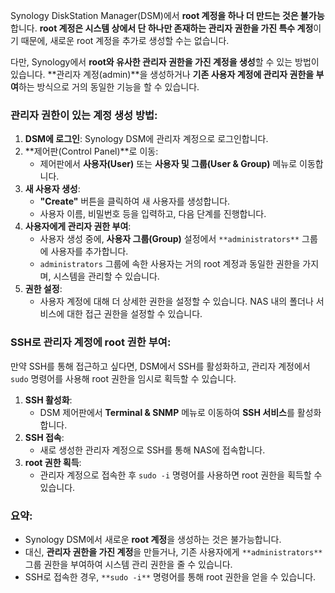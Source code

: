 Synology DiskStation Manager(DSM)에서 **root 계정을 하나 더 만드는 것은 불가능**합니다. **root 계정은 시스템 상에서 단 하나만 존재하는 관리자 권한을 가진 특수 계정**이기 때문에, 새로운 root 계정을 추가로 생성할 수는 없습니다.

다만, Synology에서 **root와 유사한 관리자 권한을 가진 계정을 생성**할 수 있는 방법이 있습니다. **관리자 계정(admin)**을 생성하거나 **기존 사용자 계정에 관리자 권한을 부여**하는 방식으로 거의 동일한 기능을 할 수 있습니다.

### 관리자 권한이 있는 계정 생성 방법:

1. **DSM에 로그인**: Synology DSM에 관리자 계정으로 로그인합니다.
2. **제어판(Control Panel)**로 이동:
    - 제어판에서 **사용자(User)** 또는 **사용자 및 그룹(User & Group)** 메뉴로 이동합니다.
3. **새 사용자 생성**:
    - **"Create"** 버튼을 클릭하여 새 사용자를 생성합니다.
    - 사용자 이름, 비밀번호 등을 입력하고, 다음 단계를 진행합니다.
4. **사용자에게 관리자 권한 부여**:
    - 사용자 생성 중에, **사용자 그룹(Group)** 설정에서 `**administrators**` 그룹에 사용자를 추가합니다.
    - `administrators` 그룹에 속한 사용자는 거의 root 계정과 동일한 권한을 가지며, 시스템을 관리할 수 있습니다.
5. **권한 설정**:
    - 사용자 계정에 대해 더 상세한 권한을 설정할 수 있습니다. NAS 내의 폴더나 서비스에 대한 접근 권한을 설정할 수 있습니다.

### SSH로 관리자 계정에 root 권한 부여:

만약 SSH를 통해 접근하고 싶다면, DSM에서 SSH를 활성화하고, 관리자 계정에서 `sudo` 명령어를 사용해 root 권한을 임시로 획득할 수 있습니다.

1. **SSH 활성화**:
    - DSM 제어판에서 **Terminal & SNMP** 메뉴로 이동하여 **SSH 서비스**를 활성화합니다.
2. **SSH 접속**:
    - 새로 생성한 관리자 계정으로 SSH를 통해 NAS에 접속합니다.
3. **root 권한 획득**:
    - 관리자 계정으로 접속한 후 `sudo -i` 명령어를 사용하면 root 권한을 획득할 수 있습니다.

### 요약:

- Synology DSM에서 새로운 **root 계정**을 생성하는 것은 불가능합니다.
- 대신, **관리자 권한을 가진 계정**을 만들거나, 기존 사용자에게 `**administrators**` 그룹 권한을 부여하여 시스템 관리 권한을 줄 수 있습니다.
- SSH로 접속한 경우, `**sudo -i**` 명령어를 통해 root 권한을 얻을 수 있습니다.